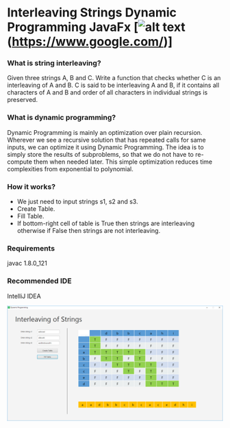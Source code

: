 # Interleaving Strings Dynamic Programming JavaFx [![alt text](https://img.shields.io/badge/license-MIT-green)(https://www.google.com/)]

### What is string interleaving?
Given three strings A, B and C. Write a function that checks whether C is an interleaving of A and B. C is said to be interleaving A and B, if it contains all characters of A and B and order of all characters in individual strings is preserved.

### What is dynamic programming?
Dynamic Programming is mainly an optimization over plain recursion. Wherever we see a recursive solution that has repeated calls for same inputs, we can optimize it using Dynamic Programming. The idea is to simply store the results of subproblems, so that we do not have to re-compute them when needed later. This simple optimization reduces time complexities from exponential to polynomial.

### How it works?
- We just need to input strings s1, s2 and s3.
- Create Table.
- Fill Table.
- If bottom-right cell of table is True then strings are interleaving otherwise if False then strings are not interleaving.

### Requirements
javac 1.8.0_121

### Recommended IDE
IntelliJ IDEA

![alt text](https://github.com/zeeshanahmad10809/Interleaving-Strings-Dynamic-Programming-JavaFx-/blob/master/.interleaving_strings.png)
